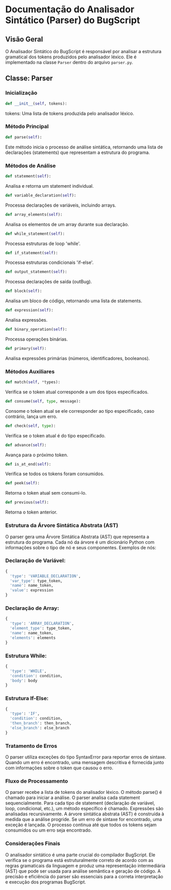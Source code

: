 # Documentação do Analisador Sintático (Parser) do BugScript

## Visão Geral

O Analisador Sintático do BugScript é responsável por analisar a estrutura gramatical dos tokens produzidos pelo analisador léxico. Ele é implementado na classe `Parser` dentro do arquivo `parser.py`.

## Classe: Parser

### Inicialização

```python
def __init__(self, tokens):
```

tokens: Uma lista de tokens produzida pelo analisador léxico.

### Método Principal
```python
def parse(self):
```
Este método inicia o processo de análise sintática, retornando uma lista de declarações (statements) que representam a estrutura do programa.

### Métodos de Análise
```python
def statement(self):
```
Analisa e retorna um statement individual.

```python
def variable_declaration(self):
```
Processa declarações de variáveis, incluindo arrays.

```python
def array_elements(self):
```
Analisa os elementos de um array durante sua declaração.

```python
def while_statement(self):
```
Processa estruturas de loop 'while'.

```python
def if_statement(self):
```
Processa estruturas condicionais 'if-else'.

```python
def output_statement(self):
```
Processa declarações de saída (outBug).

```python
def block(self):
```
Analisa um bloco de código, retornando uma lista de statements.

```python
def expression(self):
```
Analisa expressões.

```python
def binary_operation(self):
```
Processa operações binárias.

```python
def primary(self):
```
Analisa expressões primárias (números, identificadores, booleanos).


### Métodos Auxiliares

```python
def match(self, *types):
```
Verifica se o token atual corresponde a um dos tipos especificados.

```python
def consume(self, type, message):
```
Consome o token atual se ele corresponder ao tipo especificado, caso contrário, lança um erro.

```python
def check(self, type):
```
Verifica se o token atual é do tipo especificado.

```python
def advance(self):
```
Avança para o próximo token.

```python
def is_at_end(self):
```
Verifica se todos os tokens foram consumidos.

```python
def peek(self):
```
Retorna o token atual sem consumi-lo.

```python
def previous(self):
```
Retorna o token anterior.


### Estrutura da Árvore Sintática Abstrata (AST)
O parser gera uma Árvore Sintática Abstrata (AST) que representa a estrutura do programa. Cada nó da árvore é um dicionário Python com informações sobre o tipo de nó e seus componentes.
Exemplos de nós:

### Declaração de Variável:
```python
{
  'type': 'VARIABLE_DECLARATION',
  'var_type': type_token,
  'name': name_token,
  'value': expression
}
```

### Declaração de Array:
```python
{
  'type': 'ARRAY_DECLARATION',
  'element_type': type_token,
  'name': name_token,
  'elements': elements
}
```

### Estrutura While:
```python
{
  'type': 'WHILE',
  'condition': condition,
  'body': body
}
```

### Estrutura If-Else:
```python
{
  'type': 'IF',
  'condition': condition,
  'then_branch': then_branch,
  'else_branch': else_branch
}
```

### Tratamento de Erros
O parser utiliza exceções do tipo SyntaxError para reportar erros de sintaxe. Quando um erro é encontrado, uma mensagem descritiva é fornecida junto com informações sobre o token que causou o erro.

### Fluxo de Processamento
O parser recebe a lista de tokens do analisador léxico.
O método parse() é chamado para iniciar a análise.
O parser analisa cada statement sequencialmente.
Para cada tipo de statement (declaração de variável, loop, condicional, etc.), um método específico é chamado.
Expressões são analisadas recursivamente.
A árvore sintática abstrata (AST) é construída à medida que a análise progride.
Se um erro de sintaxe for encontrado, uma exceção é lançada.
O processo continua até que todos os tokens sejam consumidos ou um erro seja encontrado.

### Considerações Finais
O analisador sintático é uma parte crucial do compilador BugScript. Ele verifica se o programa está estruturalmente correto de acordo com as regras gramaticais da linguagem e produz uma representação intermediária (AST) que pode ser usada para análise semântica e geração de código. A precisão e eficiência do parser são essenciais para a correta interpretação e execução dos programas BugScript.